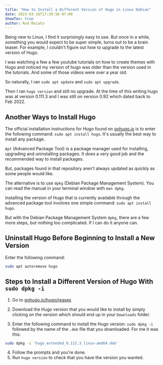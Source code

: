 ```yaml
---
title: "How to Install a Different Version of Hugo in Linux Debian"
date: 2023-03-16T17:39:56-07:00
ShowToc: true
author: Rod Maiato
---
```


Being new to Linux, I find it surprisingly easy to use. But once in a while, something you would expect to be super simple, turns out to be a brain teaser. For example, I couldn't figure out how to upgrade to the latest version of Hugo. 

I was watching a few a few youtube tutorials on how to create themes with Hugo and noticed my version of hugo was older than the version used in the tutorials. And some of those videos were over a year old.

So naturally, I ran `sudo apt update` and `sudo apt upgrade`.

Then I ran `hugo version` and still no upgrade. At the time of this writing hugo was at version 0.111.3 and I was still on version 0.92 which dated back to Feb 2022.

## Another Ways to Install Hugo

The official installation instructions for Hugo found on [gohugo.io](https://gohugo.io) is to enter the following command: `sudo apt install hugo`. It's usually the best way to install any package. 

`Apt` (Advanced Package Tool) is a package manager used for installing, upgrading and uninstalling packages. It does a very good job and the recommended way to install packages.

But, packages found in that repository aren't always updated as quickly as some people would like.

The alternative is to use `dpkg` (Debian Package Management System). You can read the manual in your terminal window with `man dpkg`.

Installing the version of Hugo that is currently available through the advanced package tool involves one simple command: `sudo apt install hugo`.

But with the Debian Package Management System `dpkg`, there are a few more steps, but nothing too complicated. If I can do it anyone can.

## Uninstall Hugo Before Beginning to Install a New Version

Enter the following command:

```bash
sudo apt autoremove hugo
```

## Steps to Install a Different Version of Hugo With `sudo dpkg -i` 

1. Go to [gohugo.io/hugo/reases](https://github.com/gohugoio/hugo/releases)

2. Download the Hugo version that you would like to install by simply clicking on the version which should end up in your `Downloads` folder.
3. Enter the following command to install the Hugo version: `sudo dpkg -i`  followed by the name of the `.deb` file that you downloaded. For me it was this: 

```bash
sudo dpkg -i 'hugo_extended_0.111.3_linux-amd64.deb'
```

4. Follow the prompts and you're done.
5. Run `hugo version` to check that you have the version you wanted.